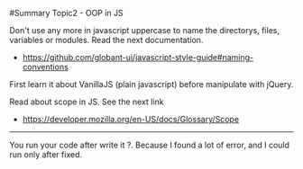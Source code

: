 #Summary Topic2 - OOP in JS

Don't use any more in javascript uppercase to name the directorys, files, variables or modules. Read the next documentation.
* https://github.com/globant-ui/javascript-style-guide#naming-conventions

First learn it about VanillaJS (plain javascript) before manipulate with jQuery.

Read about scope in JS. See the next link
* https://developer.mozilla.org/en-US/docs/Glossary/Scope

-----

You run your code after write it ?. Because I found a lot of error, and I could run only after fixed.

